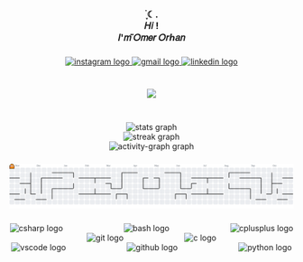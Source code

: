 <h3 align="center">࣪ ִֶָ☾.<br> 𝐻𝑖 !<br> 𝐼'𝑚 𝑂̈𝑚𝑒𝑟 𝑂𝑟ℎ𝑎𝑛</h3>

###

<div align="center">
  <a href="https://www.instagram.com/oelitoko" target="_blank">
    <img src="https://img.shields.io/static/v1?message=Instagram&logo=instagram&label=&color=E4405F&logoColor=white&labelColor=&style=for-the-badge" height="20" alt="instagram logo"  />
  </a>
  <a href="mailto:omerelitok.05@gmail.com" target="_blank">
    <img src="https://img.shields.io/static/v1?message=Gmail&logo=gmail&label=&color=D14836&logoColor=white&labelColor=&style=for-the-badge" height="20" alt="gmail logo"  />
  </a>
  <a href="https://www.linkedin.com/in/%C3%B6mer-orhan-elitok-7b9936287/" target="_blank">
    <img src="https://img.shields.io/static/v1?message=LinkedIn&logo=linkedin&label=&color=0077B5&logoColor=white&labelColor=&style=for-the-badge" height="20" alt="linkedin logo"  />
  </a>
</div>

###

<br clear="both">

<div align="center">
  <img height="163" src="https://camo.githubusercontent.com/e6ebed0f301f416dccd5391bb5ecb77f2204d8cbd64a62f2a2098475e1876678/68747470733a2f2f692e70696e696d672e636f6d2f6f726967696e616c732f39302f37302f33322f39303730333234636466633037633638643630656564306333396537373537332e676966"  />
</div>

###

<br clear="both">

<div align="center">
  <img src="https://github-readme-stats.vercel.app/api?username=OelitokO&hide_title=false&hide_rank=false&show_icons=true&include_all_commits=true&count_private=true&disable_animations=false&theme=nord&locale=en&hide_border=false&order=1" height="150" alt="stats graph" /> <br>
  <img src="https://streak-stats.demolab.com?user=OelitokO&locale=en&mode=daily&theme=nord&hide_border=false&border_radius=0&order=3" height="200" alt="streak graph" /> <br>
  <img src="https://github-readme-activity-graph.vercel.app/graph?username=OelitokO&radius=50&theme=react&area=true&order=5&hide_border=false" height="300" alt="activity-graph graph"  />
</div>

###

<picture>
  <source media="(prefers-color-scheme: dark)" srcset="https://raw.githubusercontent.com/OelitokO/OelitokO/output/pacman-contribution-graph-dark.svg">
  <source media="(prefers-color-scheme: light)" srcset="https://raw.githubusercontent.com/OelitokO/OelitokO/output/pacman-contribution-graph.svg">
  <img alt="pacman contribution graph" src="https://raw.githubusercontent.com/OelitokO/OelitokO/output/pacman-contribution-graph.svg">
</picture>

###

<div align="center">
  <img src="https://cdn.jsdelivr.net/gh/devicons/devicon/icons/csharp/csharp-plain.svg" height="25" alt="csharp logo"  />
  <img width="100" />
  <img src="https://cdn.jsdelivr.net/gh/devicons/devicon/icons/bash/bash-original.svg" height="25" alt="bash logo"  />
  <img width="100" />
  <img src="https://cdn.jsdelivr.net/gh/devicons/devicon/icons/cplusplus/cplusplus-plain.svg" height="25" alt="cplusplus logo"  />
  <img width="100" />
  <img src="https://cdn.jsdelivr.net/gh/devicons/devicon/icons/git/git-original.svg" height="25" alt="git logo"  />
  <img width="100" />
  <img src="https://skillicons.dev/icons?i=c" height="25" alt="c logo"  />
  <img width="100" />
  <img src="https://cdn.jsdelivr.net/gh/devicons/devicon/icons/vscode/vscode-original.svg" height="25" alt="vscode logo"  />
  <img width="100" />
  <img src="https://skillicons.dev/icons?i=github" height="25" alt="github logo"  />
  <img width="100" />
  <img src="https://skillicons.dev/icons?i=py" height="25" alt="python logo"  />
</div>

###
